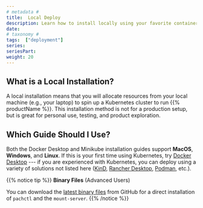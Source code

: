 ```yaml
---
# metadata # 
title:  Local Deploy 
description: Learn how to install locally using your favorite container solution.
date: 
# taxonomy #
tags:  ["deployment"]
series:
seriesPart: 
weight: 20
---
```


## What is a Local Installation? 

A local installation means that you will allocate resources from your local machine (e.g., your laptop) to spin up a Kubernetes cluster to run {{% productName %}}. This installation method is not for a production setup, but is great for personal use, testing, and product exploration.

## Which Guide Should I Use?

Both the Docker Desktop and Minikube installation guides support **MacOS**, **Windows**, and **Linux**. If this is your first time using Kubernetes, try [Docker Desktop](docker) --- if you are experienced with Kubernetes, you can deploy using a variety of solutions not listed here ([KinD](https://kind.sigs.k8s.io/docs/user/quick-start/), [Rancher Desktop](https://docs.rancherdesktop.io/getting-started/installation/), [Podman](https://podman.io/getting-started/installation), etc.).


{{% notice tip %}}
**Binary Files** (Advanced Users)

You can download the [latest binary files](https://github.com/pachyderm/pachyderm/releases/latest) from GitHub for a direct installation of `pachctl` and the `mount-server`.
{{% /notice %}}



